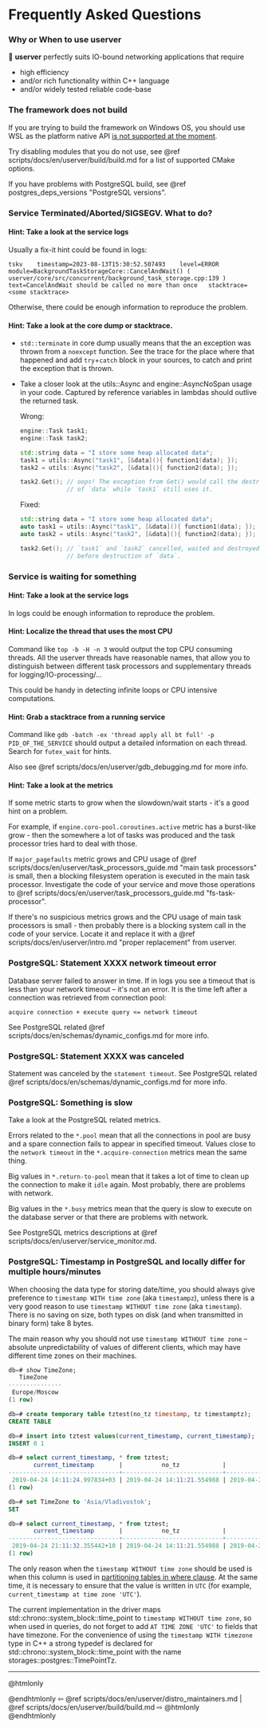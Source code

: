 # Frequently Asked Questions

### Why or When to use userver

🐙 **userver** perfectly suits IO-bound networking applications that require
* high efficiency
* and/or rich functionality within C++ language
* and/or widely tested reliable code-base


### The framework does not build

If you are trying to build the framework on Windows OS, you should use WSL
as the platform native API
[is not supported at the moment](https://github.com/userver-framework/userver/issues/228).

Try disabling modules that you do not use, see @ref scripts/docs/en/userver/build/build.md
for a list of supported CMake options.

If you have problems with PostgreSQL build, see @ref postgres_deps_versions "PostgreSQL versions".


### Service Terminated/Aborted/SIGSEGV. What to do?

#### Hint: Take a look at the service logs

Usually a fix-it hint could be found in logs:
```
tskv	timestamp=2023-08-13T15:30:52.507493	level=ERROR	module=BackgroundTaskStorageCore::CancelAndWait() ( userver/core/src/concurrent/background_task_storage.cpp:139 )	text=CancelAndWait should be called no more than once	stacktrace=<some stacktrace>
```

Otherwise, there could be enough information to reproduce the problem.


#### Hint: Take a look at the core dump or stacktrace.

* `std::terminate` in core dump usually means that the an exception was thrown from
  a `noexcept` function. See the trace for the place where that happened and add
  `try`+`catch` block in your sources, to catch and print the exception that
  is thrown.
* Take a closer look at the utils::Async and engine::AsyncNoSpan usage in
  your code. Captured by reference variables in lambdas should outlive the
  returned task.

  Wrong:
  ```cpp
  engine::Task task1;
  engine::Task task2;

  std::string data = "I store some heap allocated data";
  task1 = utils::Async("task1", [&data](){ function1(data); });
  task2 = utils::Async("task2", [&data](){ function2(data); });
  
  task2.Get(); // oops! The exception from Get() would call the destructor
               // of `data` while `task1` still uses it.
  ```
  Fixed:
  ```cpp
  std::string data = "I store some heap allocated data";
  auto task1 = utils::Async("task1", [&data](){ function1(data); });
  auto task2 = utils::Async("task2", [&data](){ function2(data); });
  
  task2.Get(); // `task1` and `task2` cancelled, waited and destroyed
               // before destruction of `data`.
  ```


### Service is waiting for something

#### Hint: Take a look at the service logs

In logs could be enough information to reproduce the problem.


#### Hint: Localize the thread that uses the most CPU

Command like `top -b -H -n 3` would output the top CPU consuming threads. All
the userver threads have reasonable names, that allow you to distinguish between
different task processors and supplementary threads for logging/IO-processing/...

This could be handy in detecting infinite loops or CPU intensive computations.


#### Hint: Grab a stacktrace from a running service

Command like `gdb -batch -ex 'thread apply all bt full' -p PID_OF_THE_SERVICE`
should output a detailed information on each thread. Search for `futex_wait` for hints.

Also see @ref scripts/docs/en/userver/gdb_debugging.md for more info.


#### Hint: Take a look at the metrics

If some metric starts to grow when the slowdown/wait starts - it's a good
hint on a problem.

For example, if `engine.coro-pool.coroutines.active` metric has a burst-like
grow - then the somewhere a lot of tasks was produced and the task processor
tries hard to deal with those.

If `major_pagefaults` metric grows and CPU usage of
@ref scripts/docs/en/userver/task_processors_guide.md "main task processors" is small,
then a blocking filesystem operation is executed in the main task processor.
Investigate the code of your service and move those operations to
@ref scripts/docs/en/userver/task_processors_guide.md "fs-task-processor".


If there's no suspicious metrics grows and the CPU usage of main task
processors is small - then probably there is a blocking system call in the code
of your service. Locate it and replace it with a
@ref scripts/docs/en/userver/intro.md "proper replacement" from userver.


### PostgreSQL: Statement XXXX network timeout error

Database server failed to answer in time. If in logs you see a timeout that
is less than your network timeout – it's not an error. It is the time
left after a connection was retrieved from connection pool:
```
acquire connection + execute query <= network timeout
```

See PostgreSQL related
@ref scripts/docs/en/schemas/dynamic_configs.md for more info.


### PostgreSQL: Statement XXXX was canceled

Statement was canceled by the `statement timeout`. See PostgreSQL related
@ref scripts/docs/en/schemas/dynamic_configs.md for more info.


### PostgreSQL: Something is slow

Take a look at the PostgreSQL related metrics.

Errors related to the `*.pool` mean that all the connections in pool are busy
and a spare connection fails to appear in specified timeout. Values close to
the `network timeout` in the `*.acquire-connection` metrics mean the same thing.

Big values in `*.return-to-pool` mean that it takes a lot of time to clean up
the connection to make it `idle` again. Most probably, there are problems with
network.

Big values in the `*.busy` metrics mean that the query is slow to execute on
the database server or that there are problems with network.

See PostgreSQL metrics descriptions at @ref scripts/docs/en/userver/service_monitor.md.


### PostgreSQL: Timestamp in PostgreSQL and locally differ for multiple hours/minutes

When choosing the data type for storing date/time, you should always give
preference to `timestamp WITH time zone` (aka `timestampz`), unless there is a
very good reason to use `timestamp WITHOUT time zone` (aka `timestamp`).
There is no saving on size, both types on disk (and when transmitted in binary
form) take 8 bytes.

The main reason why you should not use `timestamp WITHOUT time zone` – absolute
unpredictability of values of different clients, which may have different time
zones on their machines.

```sql
db=# show TimeZone;
   TimeZone
---------------
 Europe/Moscow
(1 row)

db=# create temporary table tztest(no_tz timestamp, tz timestamptz);
CREATE TABLE

db=# insert into tztest values(current_timestamp, current_timestamp);
INSERT 0 1

db=# select current_timestamp, * from tztest;
       current_timestamp       |           no_tz            |              tz
-------------------------------+----------------------------+-------------------------------
 2019-04-24 14:11:24.997834+03 | 2019-04-24 14:11:21.554988 | 2019-04-24 14:11:21.554988+03
(1 row)

db=# set TimeZone to 'Asia/Vladivostok';
SET

db=# select current_timestamp, * from tztest;
       current_timestamp       |           no_tz            |              tz
-------------------------------+----------------------------+-------------------------------
 2019-04-24 21:11:32.355442+10 | 2019-04-24 14:11:21.554988 | 2019-04-24 21:11:21.554988+10
(1 row)
```

The only reason when the `timestamp WITHOUT time zone` should be used
is when this column is used in
[partitioning tables in where clause](https://www.postgresql.org/docs/current/ddl-partitioning.html#DDL-PARTITIONING-CONSTRAINT-EXCLUSION).
At the same time, it is necessary to ensure that the value is written in `UTC`
(for example, `current_timestamp at time zone 'UTC'`).

The current implementation in the driver maps std::chrono::system_block::time_point
to `timestamp WITHOUT time zone`, so when used in queries, do not forget to add
`AT TIME ZONE 'UTC'` to fields that have timezone. For the convenience of using
the `timestamp WITH timezone` type in C++ a strong typedef is declared for
std::chrono::system_block::time_point with the name
storages::postgres::TimePointTz.


----------

@htmlonly <div class="bottom-nav"> @endhtmlonly
⇦ @ref scripts/docs/en/userver/distro_maintainers.md | @ref scripts/docs/en/userver/build/build.md ⇨
@htmlonly </div> @endhtmlonly
